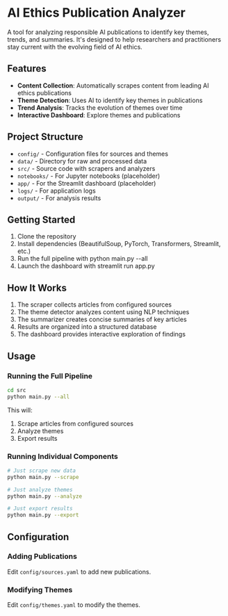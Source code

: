# AI Ethics Publication Analyzer
A tool for analyzing responsible AI publications to identify key themes, trends, and summaries. It's designed to help researchers and practitioners stay current with the evolving field of AI ethics.

## Features
- **Content Collection**: Automatically scrapes content from leading AI ethics publications
- **Theme Detection**: Uses AI to identify key themes in publications
- **Trend Analysis**: Tracks the evolution of themes over time
- **Interactive Dashboard**: Explore themes and publications

## Project Structure
* `config/` - Configuration files for sources and themes
* `data/` - Directory for raw and processed data
* `src/` - Source code with scrapers and analyzers
* `notebooks/` - For Jupyter notebooks (placeholder)
* `app/` - For the Streamlit dashboard (placeholder)
* `logs/` - For application logs
* `output/` - For analysis results

## Getting Started
1. Clone the repository
2. Install dependencies (BeautifulSoup, PyTorch, Transformers, Streamlit, etc.)
3. Run the full pipeline with python main.py --all
4. Launch the dashboard with streamlit run app.py

## How It Works
1. The scraper collects articles from configured sources
2. The theme detector analyzes content using NLP techniques
3. The summarizer creates concise summaries of key articles
4. Results are organized into a structured database
5. The dashboard provides interactive exploration of findings

## Usage

### Running the Full Pipeline

```bash
cd src
python main.py --all
```

This will:
1. Scrape articles from configured sources
2. Analyze themes
3. Export results

### Running Individual Components

```bash
# Just scrape new data
python main.py --scrape

# Just analyze themes
python main.py --analyze

# Just export results
python main.py --export
```

## Configuration

### Adding Publications

Edit `config/sources.yaml` to add new publications.

### Modifying Themes

Edit `config/themes.yaml` to modify the themes.
